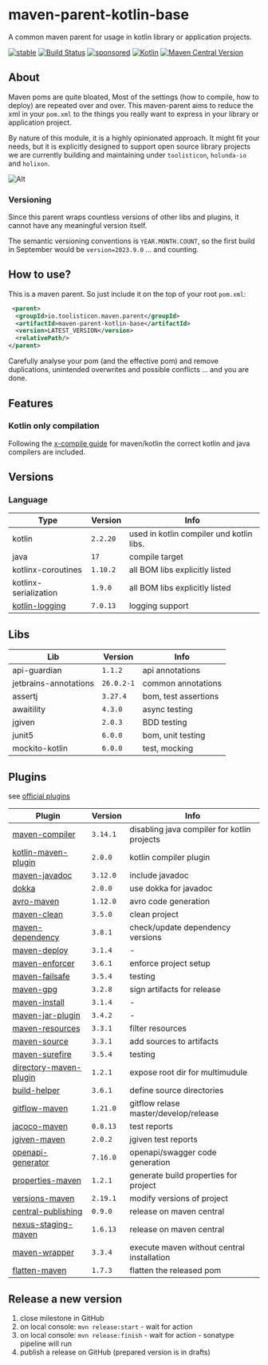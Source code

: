 # maven-parent-kotlin-base

A common maven parent for usage in kotlin library or application projects.

[![stable](https://img.shields.io/badge/lifecycle-STABLE-green.svg)](https://github.com/holisticon#open-source-lifecycle)
[![Build Status](https://github.com/toolisticon/maven-parent-kotlin-base/workflows/Development%20branches/badge.svg)](https://github.com/toolisticon/maven-parent-kotlin-base/actions)
[![sponsored](https://img.shields.io/badge/sponsoredBy-Holisticon-RED.svg)](https://holisticon.de/)
[![Kotlin](https://img.shields.io/badge/kotlin-2.2.20-blue.svg?logo=kotlin)](http://kotlinlang.org)
[![Maven Central Version](https://img.shields.io/maven-central/v/io.toolisticon.maven.parent/maven-parent-kotlin-base)](https://central.sonatype.com/artifact/io.toolisticon.maven.parent/maven-parent-kotlin-base)

## About

Maven poms are quite bloated, Most of the settings (how to compile, how to deploy) are repeated over and over.
This maven-parent aims to reduce the xml in your `pom.xml` to the things you really want to express in your library or application project.

By nature of this module, it is a highly opinionated approach. It might fit your needs, but it is explicitly designed to support open source library
projects we are currently building and maintaining under `toolisticon`, `holunda-io` and `holixon`.

![Alt](https://repobeats.axiom.co/api/embed/e8f5fb21acc9cb5a90b05b63164ce38fbd473b48.svg "Repobeats analytics image")

### Versioning

Since this parent wraps countless versions of other libs and plugins, it cannot have any meaningful version itself.

The semantic versioning conventions is `YEAR.MONTH.COUNT`, so the first build in September would be `version=2023.9.0` ... and counting.

## How to use?

This is a maven parent. So just include it on the top of your root `pom.xml`:

```xml
 <parent>
  <groupId>io.toolisticon.maven.parent</groupId>
  <artifactId>maven-parent-kotlin-base</artifactId>
  <version>LATEST_VERSION</version>
  <relativePath/>
</parent>
```

Carefully analyse your pom (and the effective pom) and remove duplications, unintended overwrites and possible conflicts ... and you are done.

## Features

### Kotlin only compilation

Following the [x-compile guide](https://kotlinlang.org/docs/maven.html#compile-kotlin-and-java-sources) for maven/kotlin the correct kotlin and java compilers
are included.

## Versions

### Language

| Type                  | Version  | Info                                      |
|-----------------------|----------|-------------------------------------------|
| kotlin                | `2.2.20` | used in kotlin compiler und kotlin libs.  |
| java                  | `17`     | compile target                            |
| kotlinx-coroutines    | `1.10.2` | all BOM libs explicitly listed            |
| kotlinx-serialization | `1.9.0`  | all BOM libs explicitly listed            |
| [kotlin-logging](https://github.com/oshai/kotlin-logging)    | `7.0.13`  | logging support                           |

## Libs

| Lib                   | Version    | Info                 |
|-----------------------|------------|----------------------|
| api-guardian          | `1.1.2`    | api annotations      |
| jetbrains-annotations | `26.0.2-1` | common annotations   |
| assertj               | `3.27.4`   | bom, test assertions |
| awaitility            | `4.3.0`    | async testing        |
| jgiven                | `2.0.3`    | BDD testing          |
| junit5                | `6.0.0`   | bom, unit testing    |
| mockito-kotlin        | `6.0.0`    | test, mocking        |

## Plugins

see [official plugins](https://maven.apache.org/plugins/index.html)

| Plugin                                                                                                                    | Version  | Info                                        |
|---------------------------------------------------------------------------------------------------------------------------|----------|---------------------------------------------|
| [maven-compiler](https://maven.apache.org/plugins/maven-compiler-plugin/)                                                 | `3.14.1` | disabling java compiler for kotlin projects |
| [kotlin-maven-plugin](https://kotlinlang.org/docs/maven.html)                                                             | `2.0.0`  | kotlin compiler plugin                      |
| [maven-javadoc](https://maven.apache.org/plugins/maven-javadoc-plugin/)                                                   | `3.12.0` | include javadoc                             |
| [dokka](https://kotlinlang.org/docs/dokka-maven.html#apply-dokka)                                                         | `2.0.0`  | use dokka for javadoc                       |
| [avro-maven](https://avro.apache.org/docs/1.12.0/getting-started-java/)                                                   | `1.12.0` | avro code generation                        |
| [maven-clean](https://maven.apache.org/plugins/maven-clean-plugin/)                                                       | `3.5.0`  | clean project                               |
| [maven-dependency](https://maven.apache.org/plugins/maven-dependency-plugin/)                                             | `3.8.1`  | check/update dependency versions            |
| [maven-deploy](https://maven.apache.org/plugins/maven-deploy-plugin/)                                                     | `3.1.4`  | -                                           |
| [maven-enforcer](https://maven.apache.org/enforcer/maven-enforcer-plugin/)                                                | `3.6.1`  | enforce project setup                       |
| [maven-failsafe](https://maven.apache.org/surefire/maven-failsafe-plugin/)                                                | `3.5.4`  | testing                                     |
| [maven-gpg](https://maven.apache.org/plugins/maven-gpg-plugin/)                                                           | `3.2.8`  | sign artifacts for release                  |
| [maven-install](https://maven.apache.org/plugins/maven-install-plugin/)                                                   | `3.1.4`  | -                                           |
| [maven-jar-plugin](https://maven.apache.org/plugins/maven-jar-plugin/)                                                    | `3.4.2`  | -                                           |
| [maven-resources](https://maven.apache.org/plugins/maven-resources-plugin/)                                               | `3.3.1`  | filter resources                            |
| [maven-source](https://maven.apache.org/plugins/maven-source-plugin/)                                                     | `3.3.1`  | add sources to artifacts                    |
| [maven-surefire](https://maven.apache.org/surefire/maven-surefire-plugin/)                                                | `3.5.4`  | testing                                     |
| [directory-maven-plugin](https://github.com/hazendaz/directory-maven-plugin)                                              | `1.2.1`  | expose root dir for multimudule             | 
| [build-helper](https://www.mojohaus.org/build-helper-maven-plugin/)                                                       | `3.6.1`  | define source directories                   |
| [gitflow-maven](https://aleksandr-m.github.io/gitflow-maven-plugin/)                                                      | `1.21.0` | gitflow relase master/develop/release       |
| [jacoco-maven](https://www.eclemma.org/jacoco/trunk/doc/maven.html)                                                       | `0.8.13` | test reports                                |
| [jgiven-maven](https://jgiven.org/userguide/#_maven)                                                                      | `2.0.2`  | jgiven test reports                         |
| [openapi-generator](https://github.com/OpenAPITools/openapi-generator/tree/master/modules/openapi-generator-maven-plugin) | `7.16.0` | openapi/swagger code generation             |
| [properties-maven](https://www.mojohaus.org/properties-maven-plugin/)                                                     | `1.2.1`  | generate build properties for project       |
| [versions-maven](https://www.mojohaus.org/versions/versions-maven-plugin/index.html)                                      | `2.19.1` | modify versions of project                  |
| [central-publishing](https://central.sonatype.org/publish/publish-portal-maven/)            | `0.9.0`  | release on maven central                    |
| [nexus-staging-maven](https://github.com/sonatype/nexus-maven-plugins/blob/main/staging/maven-plugin/README.md)           | `1.6.13` | release on maven central                    |
| [maven-wrapper](https://maven.apache.org/wrapper/maven-wrapper-plugin/plugin-info.html)                                   | `3.3.4`  | execute maven without central installation  |
| [flatten-maven](https://www.mojohaus.org/flatten-maven-plugin/)                                                           | `1.7.3`  | flatten the released pom                    |

## Release a new version

1. close milestone in GitHub
1. on local console: `mvn release:start` - wait for action
1. on local console: `mvn release:finish` - wait for action - sonatype pipeline will run
1. publish a release on GitHub (prepared version is in drafts)
